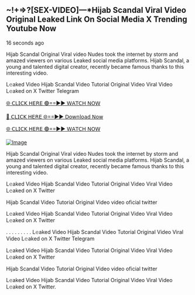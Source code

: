 ## ~!+=>?[SEX-VIDEO]—*Hijab Scandal Viral Video Original Leaked Link On Social Media X Trending Youtube Now

16 seconds ago

Hijab Scandal Original Viral video Nudes took the internet by storm and amazed viewers on various Leaked social media platforms. Hijab Scandal, a young and talented digital creator, recently became famous thanks to this interesting video.

L𝚎aked Video Hijab Scandal Video Tutorial Original Video Viral Video L𝚎aked on X Twitter Telegram

[🌐 𝖢𝖫𝖨𝖢𝖪 𝖧𝖤𝖱𝖤 🟢==►► 𝖶𝖠𝖳𝖢𝖧 𝖭𝖮𝖶](https://3-tanei-pinik.blogspot.com/2025/02/viral-video.html)

[🔴 𝖢𝖫𝖨𝖢𝖪 𝖧𝖤𝖱𝖤 🌐==►► 𝖣𝗈𝗐𝗇𝗅𝗈𝖺𝖽 𝖭𝗈𝗐](https://3-tanei-pinik.blogspot.com/2025/02/viral-video.html)

[🌐 𝖢𝖫𝖨𝖢𝖪 𝖧𝖤𝖱𝖤 🟢==►► 𝖶𝖠𝖳𝖢𝖧 𝖭𝖮𝖶](https://3-tanei-pinik.blogspot.com/2025/02/viral-video.html)

[![Image](https://github.com/user-attachments/assets/ff3b7bd4-415c-4ca3-a6c8-b1f096193c29)](https://3-tanei-pinik.blogspot.com/2025/02/viral-video.html)

Hijab Scandal Original Viral video Nudes took the internet by storm and amazed viewers on various Leaked social media platforms. Hijab Scandal, a young and talented digital creator, recently became famous thanks to this interesting video.

L𝚎aked Video Hijab Scandal Video Tutorial Original Video Viral Video L𝚎aked on X Twitter

Hijab Scandal Video Tutorial Original Video video oficial twitter

L𝚎aked Video Hijab Scandal Video Tutorial Original Video Viral Video L𝚎aked on X Twitter

. . . . . . . . . L𝚎aked Video Hijab Scandal Video Tutorial Original Video Viral Video L𝚎aked on X Twitter Telegram

L𝚎aked Video Hijab Scandal Video Tutorial Original Video Viral Video L𝚎aked on X Twitter

Hijab Scandal Video Tutorial Original Video video oficial twitter

L𝚎aked Video Hijab Scandal Video Tutorial Original Video Viral Video L𝚎aked on X Twitter.

